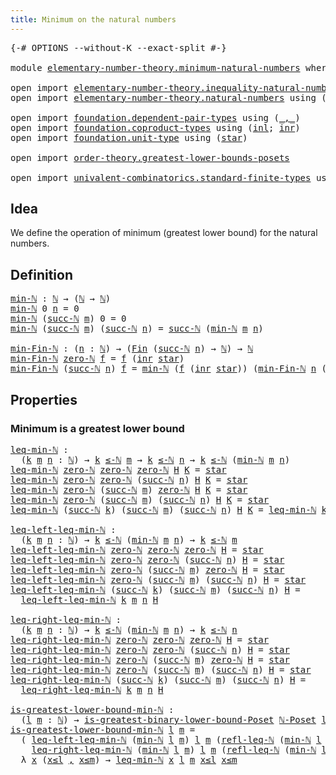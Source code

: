 ```yaml
---
title: Minimum on the natural numbers
---
```


<pre class="Agda"><a id="56" class="Symbol">{-#</a> <a id="60" class="Keyword">OPTIONS</a> <a id="68" class="Pragma">--without-K</a> <a id="80" class="Pragma">--exact-split</a> <a id="94" class="Symbol">#-}</a>

<a id="99" class="Keyword">module</a> <a id="106" href="elementary-number-theory.minimum-natural-numbers.html" class="Module">elementary-number-theory.minimum-natural-numbers</a> <a id="155" class="Keyword">where</a>

<a id="162" class="Keyword">open</a> <a id="167" class="Keyword">import</a> <a id="174" href="elementary-number-theory.inequality-natural-numbers.html" class="Module">elementary-number-theory.inequality-natural-numbers</a>
<a id="226" class="Keyword">open</a> <a id="231" class="Keyword">import</a> <a id="238" href="elementary-number-theory.natural-numbers.html" class="Module">elementary-number-theory.natural-numbers</a> <a id="279" class="Keyword">using</a> <a id="285" class="Symbol">(</a><a id="286" href="elementary-number-theory.natural-numbers.html#1548" class="Datatype">ℕ</a><a id="287" class="Symbol">;</a> <a id="289" href="elementary-number-theory.natural-numbers.html#1569" class="InductiveConstructor">zero-ℕ</a><a id="295" class="Symbol">;</a> <a id="297" href="elementary-number-theory.natural-numbers.html#1582" class="InductiveConstructor">succ-ℕ</a><a id="303" class="Symbol">)</a>

<a id="306" class="Keyword">open</a> <a id="311" class="Keyword">import</a> <a id="318" href="foundation.dependent-pair-types.html" class="Module">foundation.dependent-pair-types</a> <a id="350" class="Keyword">using</a> <a id="356" class="Symbol">(</a><a id="357" href="foundation-core.dependent-pair-types.html#692" class="InductiveConstructor Operator">_,_</a><a id="360" class="Symbol">)</a>
<a id="362" class="Keyword">open</a> <a id="367" class="Keyword">import</a> <a id="374" href="foundation.coproduct-types.html" class="Module">foundation.coproduct-types</a> <a id="401" class="Keyword">using</a> <a id="407" class="Symbol">(</a><a id="408" href="foundation.coproduct-types.html#1249" class="InductiveConstructor">inl</a><a id="411" class="Symbol">;</a> <a id="413" href="foundation.coproduct-types.html#1267" class="InductiveConstructor">inr</a><a id="416" class="Symbol">)</a>
<a id="418" class="Keyword">open</a> <a id="423" class="Keyword">import</a> <a id="430" href="foundation.unit-type.html" class="Module">foundation.unit-type</a> <a id="451" class="Keyword">using</a> <a id="457" class="Symbol">(</a><a id="458" href="foundation.unit-type.html#1108" class="InductiveConstructor">star</a><a id="462" class="Symbol">)</a>

<a id="465" class="Keyword">open</a> <a id="470" class="Keyword">import</a> <a id="477" href="order-theory.greatest-lower-bounds-posets.html" class="Module">order-theory.greatest-lower-bounds-posets</a>

<a id="520" class="Keyword">open</a> <a id="525" class="Keyword">import</a> <a id="532" href="univalent-combinatorics.standard-finite-types.html" class="Module">univalent-combinatorics.standard-finite-types</a> <a id="578" class="Keyword">using</a> <a id="584" class="Symbol">(</a><a id="585" href="univalent-combinatorics.standard-finite-types.html#2392" class="Function">Fin</a><a id="588" class="Symbol">)</a>
</pre>
## Idea

We define the operation of minimum (greatest lower bound) for the natural numbers.

## Definition

<pre class="Agda"><a id="min-ℕ"></a><a id="711" href="elementary-number-theory.minimum-natural-numbers.html#711" class="Function">min-ℕ</a> <a id="717" class="Symbol">:</a> <a id="719" href="elementary-number-theory.natural-numbers.html#1548" class="Datatype">ℕ</a> <a id="721" class="Symbol">→</a> <a id="723" class="Symbol">(</a><a id="724" href="elementary-number-theory.natural-numbers.html#1548" class="Datatype">ℕ</a> <a id="726" class="Symbol">→</a> <a id="728" href="elementary-number-theory.natural-numbers.html#1548" class="Datatype">ℕ</a><a id="729" class="Symbol">)</a>
<a id="731" href="elementary-number-theory.minimum-natural-numbers.html#711" class="Function">min-ℕ</a> <a id="737" class="Number">0</a> <a id="739" href="elementary-number-theory.minimum-natural-numbers.html#739" class="Bound">n</a> <a id="741" class="Symbol">=</a> <a id="743" class="Number">0</a>
<a id="745" href="elementary-number-theory.minimum-natural-numbers.html#711" class="Function">min-ℕ</a> <a id="751" class="Symbol">(</a><a id="752" href="elementary-number-theory.natural-numbers.html#1582" class="InductiveConstructor">succ-ℕ</a> <a id="759" href="elementary-number-theory.minimum-natural-numbers.html#759" class="Bound">m</a><a id="760" class="Symbol">)</a> <a id="762" class="Number">0</a> <a id="764" class="Symbol">=</a> <a id="766" class="Number">0</a>
<a id="768" href="elementary-number-theory.minimum-natural-numbers.html#711" class="Function">min-ℕ</a> <a id="774" class="Symbol">(</a><a id="775" href="elementary-number-theory.natural-numbers.html#1582" class="InductiveConstructor">succ-ℕ</a> <a id="782" href="elementary-number-theory.minimum-natural-numbers.html#782" class="Bound">m</a><a id="783" class="Symbol">)</a> <a id="785" class="Symbol">(</a><a id="786" href="elementary-number-theory.natural-numbers.html#1582" class="InductiveConstructor">succ-ℕ</a> <a id="793" href="elementary-number-theory.minimum-natural-numbers.html#793" class="Bound">n</a><a id="794" class="Symbol">)</a> <a id="796" class="Symbol">=</a> <a id="798" href="elementary-number-theory.natural-numbers.html#1582" class="InductiveConstructor">succ-ℕ</a> <a id="805" class="Symbol">(</a><a id="806" href="elementary-number-theory.minimum-natural-numbers.html#711" class="Function">min-ℕ</a> <a id="812" href="elementary-number-theory.minimum-natural-numbers.html#782" class="Bound">m</a> <a id="814" href="elementary-number-theory.minimum-natural-numbers.html#793" class="Bound">n</a><a id="815" class="Symbol">)</a>

<a id="min-Fin-ℕ"></a><a id="818" href="elementary-number-theory.minimum-natural-numbers.html#818" class="Function">min-Fin-ℕ</a> <a id="828" class="Symbol">:</a> <a id="830" class="Symbol">(</a><a id="831" href="elementary-number-theory.minimum-natural-numbers.html#831" class="Bound">n</a> <a id="833" class="Symbol">:</a> <a id="835" href="elementary-number-theory.natural-numbers.html#1548" class="Datatype">ℕ</a><a id="836" class="Symbol">)</a> <a id="838" class="Symbol">→</a> <a id="840" class="Symbol">(</a><a id="841" href="univalent-combinatorics.standard-finite-types.html#2392" class="Function">Fin</a> <a id="845" class="Symbol">(</a><a id="846" href="elementary-number-theory.natural-numbers.html#1582" class="InductiveConstructor">succ-ℕ</a> <a id="853" href="elementary-number-theory.minimum-natural-numbers.html#831" class="Bound">n</a><a id="854" class="Symbol">)</a> <a id="856" class="Symbol">→</a> <a id="858" href="elementary-number-theory.natural-numbers.html#1548" class="Datatype">ℕ</a><a id="859" class="Symbol">)</a> <a id="861" class="Symbol">→</a> <a id="863" href="elementary-number-theory.natural-numbers.html#1548" class="Datatype">ℕ</a>
<a id="865" href="elementary-number-theory.minimum-natural-numbers.html#818" class="Function">min-Fin-ℕ</a> <a id="875" href="elementary-number-theory.natural-numbers.html#1569" class="InductiveConstructor">zero-ℕ</a> <a id="882" href="elementary-number-theory.minimum-natural-numbers.html#882" class="Bound">f</a> <a id="884" class="Symbol">=</a> <a id="886" href="elementary-number-theory.minimum-natural-numbers.html#882" class="Bound">f</a> <a id="888" class="Symbol">(</a><a id="889" href="foundation.coproduct-types.html#1267" class="InductiveConstructor">inr</a> <a id="893" href="foundation.unit-type.html#1108" class="InductiveConstructor">star</a><a id="897" class="Symbol">)</a>
<a id="899" href="elementary-number-theory.minimum-natural-numbers.html#818" class="Function">min-Fin-ℕ</a> <a id="909" class="Symbol">(</a><a id="910" href="elementary-number-theory.natural-numbers.html#1582" class="InductiveConstructor">succ-ℕ</a> <a id="917" href="elementary-number-theory.minimum-natural-numbers.html#917" class="Bound">n</a><a id="918" class="Symbol">)</a> <a id="920" href="elementary-number-theory.minimum-natural-numbers.html#920" class="Bound">f</a> <a id="922" class="Symbol">=</a> <a id="924" href="elementary-number-theory.minimum-natural-numbers.html#711" class="Function">min-ℕ</a> <a id="930" class="Symbol">(</a><a id="931" href="elementary-number-theory.minimum-natural-numbers.html#920" class="Bound">f</a> <a id="933" class="Symbol">(</a><a id="934" href="foundation.coproduct-types.html#1267" class="InductiveConstructor">inr</a> <a id="938" href="foundation.unit-type.html#1108" class="InductiveConstructor">star</a><a id="942" class="Symbol">))</a> <a id="945" class="Symbol">(</a><a id="946" href="elementary-number-theory.minimum-natural-numbers.html#818" class="Function">min-Fin-ℕ</a> <a id="956" href="elementary-number-theory.minimum-natural-numbers.html#917" class="Bound">n</a> <a id="958" class="Symbol">(λ</a> <a id="961" href="elementary-number-theory.minimum-natural-numbers.html#961" class="Bound">k</a> <a id="963" class="Symbol">→</a> <a id="965" href="elementary-number-theory.minimum-natural-numbers.html#920" class="Bound">f</a> <a id="967" class="Symbol">(</a><a id="968" href="foundation.coproduct-types.html#1249" class="InductiveConstructor">inl</a> <a id="972" href="elementary-number-theory.minimum-natural-numbers.html#961" class="Bound">k</a><a id="973" class="Symbol">)))</a>
</pre>
## Properties

### Minimum is a greatest lower bound

<pre class="Agda"><a id="leq-min-ℕ"></a><a id="1044" href="elementary-number-theory.minimum-natural-numbers.html#1044" class="Function">leq-min-ℕ</a> <a id="1054" class="Symbol">:</a>
  <a id="1058" class="Symbol">(</a><a id="1059" href="elementary-number-theory.minimum-natural-numbers.html#1059" class="Bound">k</a> <a id="1061" href="elementary-number-theory.minimum-natural-numbers.html#1061" class="Bound">m</a> <a id="1063" href="elementary-number-theory.minimum-natural-numbers.html#1063" class="Bound">n</a> <a id="1065" class="Symbol">:</a> <a id="1067" href="elementary-number-theory.natural-numbers.html#1548" class="Datatype">ℕ</a><a id="1068" class="Symbol">)</a> <a id="1070" class="Symbol">→</a> <a id="1072" href="elementary-number-theory.minimum-natural-numbers.html#1059" class="Bound">k</a> <a id="1074" href="elementary-number-theory.inequality-natural-numbers.html#1782" class="Function Operator">≤-ℕ</a> <a id="1078" href="elementary-number-theory.minimum-natural-numbers.html#1061" class="Bound">m</a> <a id="1080" class="Symbol">→</a> <a id="1082" href="elementary-number-theory.minimum-natural-numbers.html#1059" class="Bound">k</a> <a id="1084" href="elementary-number-theory.inequality-natural-numbers.html#1782" class="Function Operator">≤-ℕ</a> <a id="1088" href="elementary-number-theory.minimum-natural-numbers.html#1063" class="Bound">n</a> <a id="1090" class="Symbol">→</a> <a id="1092" href="elementary-number-theory.minimum-natural-numbers.html#1059" class="Bound">k</a> <a id="1094" href="elementary-number-theory.inequality-natural-numbers.html#1782" class="Function Operator">≤-ℕ</a> <a id="1098" class="Symbol">(</a><a id="1099" href="elementary-number-theory.minimum-natural-numbers.html#711" class="Function">min-ℕ</a> <a id="1105" href="elementary-number-theory.minimum-natural-numbers.html#1061" class="Bound">m</a> <a id="1107" href="elementary-number-theory.minimum-natural-numbers.html#1063" class="Bound">n</a><a id="1108" class="Symbol">)</a>
<a id="1110" href="elementary-number-theory.minimum-natural-numbers.html#1044" class="Function">leq-min-ℕ</a> <a id="1120" href="elementary-number-theory.natural-numbers.html#1569" class="InductiveConstructor">zero-ℕ</a> <a id="1127" href="elementary-number-theory.natural-numbers.html#1569" class="InductiveConstructor">zero-ℕ</a> <a id="1134" href="elementary-number-theory.natural-numbers.html#1569" class="InductiveConstructor">zero-ℕ</a> <a id="1141" href="elementary-number-theory.minimum-natural-numbers.html#1141" class="Bound">H</a> <a id="1143" href="elementary-number-theory.minimum-natural-numbers.html#1143" class="Bound">K</a> <a id="1145" class="Symbol">=</a> <a id="1147" href="foundation.unit-type.html#1108" class="InductiveConstructor">star</a>
<a id="1152" href="elementary-number-theory.minimum-natural-numbers.html#1044" class="Function">leq-min-ℕ</a> <a id="1162" href="elementary-number-theory.natural-numbers.html#1569" class="InductiveConstructor">zero-ℕ</a> <a id="1169" href="elementary-number-theory.natural-numbers.html#1569" class="InductiveConstructor">zero-ℕ</a> <a id="1176" class="Symbol">(</a><a id="1177" href="elementary-number-theory.natural-numbers.html#1582" class="InductiveConstructor">succ-ℕ</a> <a id="1184" href="elementary-number-theory.minimum-natural-numbers.html#1184" class="Bound">n</a><a id="1185" class="Symbol">)</a> <a id="1187" href="elementary-number-theory.minimum-natural-numbers.html#1187" class="Bound">H</a> <a id="1189" href="elementary-number-theory.minimum-natural-numbers.html#1189" class="Bound">K</a> <a id="1191" class="Symbol">=</a> <a id="1193" href="foundation.unit-type.html#1108" class="InductiveConstructor">star</a>
<a id="1198" href="elementary-number-theory.minimum-natural-numbers.html#1044" class="Function">leq-min-ℕ</a> <a id="1208" href="elementary-number-theory.natural-numbers.html#1569" class="InductiveConstructor">zero-ℕ</a> <a id="1215" class="Symbol">(</a><a id="1216" href="elementary-number-theory.natural-numbers.html#1582" class="InductiveConstructor">succ-ℕ</a> <a id="1223" href="elementary-number-theory.minimum-natural-numbers.html#1223" class="Bound">m</a><a id="1224" class="Symbol">)</a> <a id="1226" href="elementary-number-theory.natural-numbers.html#1569" class="InductiveConstructor">zero-ℕ</a> <a id="1233" href="elementary-number-theory.minimum-natural-numbers.html#1233" class="Bound">H</a> <a id="1235" href="elementary-number-theory.minimum-natural-numbers.html#1235" class="Bound">K</a> <a id="1237" class="Symbol">=</a> <a id="1239" href="foundation.unit-type.html#1108" class="InductiveConstructor">star</a>
<a id="1244" href="elementary-number-theory.minimum-natural-numbers.html#1044" class="Function">leq-min-ℕ</a> <a id="1254" href="elementary-number-theory.natural-numbers.html#1569" class="InductiveConstructor">zero-ℕ</a> <a id="1261" class="Symbol">(</a><a id="1262" href="elementary-number-theory.natural-numbers.html#1582" class="InductiveConstructor">succ-ℕ</a> <a id="1269" href="elementary-number-theory.minimum-natural-numbers.html#1269" class="Bound">m</a><a id="1270" class="Symbol">)</a> <a id="1272" class="Symbol">(</a><a id="1273" href="elementary-number-theory.natural-numbers.html#1582" class="InductiveConstructor">succ-ℕ</a> <a id="1280" href="elementary-number-theory.minimum-natural-numbers.html#1280" class="Bound">n</a><a id="1281" class="Symbol">)</a> <a id="1283" href="elementary-number-theory.minimum-natural-numbers.html#1283" class="Bound">H</a> <a id="1285" href="elementary-number-theory.minimum-natural-numbers.html#1285" class="Bound">K</a> <a id="1287" class="Symbol">=</a> <a id="1289" href="foundation.unit-type.html#1108" class="InductiveConstructor">star</a>
<a id="1294" href="elementary-number-theory.minimum-natural-numbers.html#1044" class="Function">leq-min-ℕ</a> <a id="1304" class="Symbol">(</a><a id="1305" href="elementary-number-theory.natural-numbers.html#1582" class="InductiveConstructor">succ-ℕ</a> <a id="1312" href="elementary-number-theory.minimum-natural-numbers.html#1312" class="Bound">k</a><a id="1313" class="Symbol">)</a> <a id="1315" class="Symbol">(</a><a id="1316" href="elementary-number-theory.natural-numbers.html#1582" class="InductiveConstructor">succ-ℕ</a> <a id="1323" href="elementary-number-theory.minimum-natural-numbers.html#1323" class="Bound">m</a><a id="1324" class="Symbol">)</a> <a id="1326" class="Symbol">(</a><a id="1327" href="elementary-number-theory.natural-numbers.html#1582" class="InductiveConstructor">succ-ℕ</a> <a id="1334" href="elementary-number-theory.minimum-natural-numbers.html#1334" class="Bound">n</a><a id="1335" class="Symbol">)</a> <a id="1337" href="elementary-number-theory.minimum-natural-numbers.html#1337" class="Bound">H</a> <a id="1339" href="elementary-number-theory.minimum-natural-numbers.html#1339" class="Bound">K</a> <a id="1341" class="Symbol">=</a> <a id="1343" href="elementary-number-theory.minimum-natural-numbers.html#1044" class="Function">leq-min-ℕ</a> <a id="1353" href="elementary-number-theory.minimum-natural-numbers.html#1312" class="Bound">k</a> <a id="1355" href="elementary-number-theory.minimum-natural-numbers.html#1323" class="Bound">m</a> <a id="1357" href="elementary-number-theory.minimum-natural-numbers.html#1334" class="Bound">n</a> <a id="1359" href="elementary-number-theory.minimum-natural-numbers.html#1337" class="Bound">H</a> <a id="1361" href="elementary-number-theory.minimum-natural-numbers.html#1339" class="Bound">K</a>

<a id="leq-left-leq-min-ℕ"></a><a id="1364" href="elementary-number-theory.minimum-natural-numbers.html#1364" class="Function">leq-left-leq-min-ℕ</a> <a id="1383" class="Symbol">:</a>
  <a id="1387" class="Symbol">(</a><a id="1388" href="elementary-number-theory.minimum-natural-numbers.html#1388" class="Bound">k</a> <a id="1390" href="elementary-number-theory.minimum-natural-numbers.html#1390" class="Bound">m</a> <a id="1392" href="elementary-number-theory.minimum-natural-numbers.html#1392" class="Bound">n</a> <a id="1394" class="Symbol">:</a> <a id="1396" href="elementary-number-theory.natural-numbers.html#1548" class="Datatype">ℕ</a><a id="1397" class="Symbol">)</a> <a id="1399" class="Symbol">→</a> <a id="1401" href="elementary-number-theory.minimum-natural-numbers.html#1388" class="Bound">k</a> <a id="1403" href="elementary-number-theory.inequality-natural-numbers.html#1782" class="Function Operator">≤-ℕ</a> <a id="1407" class="Symbol">(</a><a id="1408" href="elementary-number-theory.minimum-natural-numbers.html#711" class="Function">min-ℕ</a> <a id="1414" href="elementary-number-theory.minimum-natural-numbers.html#1390" class="Bound">m</a> <a id="1416" href="elementary-number-theory.minimum-natural-numbers.html#1392" class="Bound">n</a><a id="1417" class="Symbol">)</a> <a id="1419" class="Symbol">→</a> <a id="1421" href="elementary-number-theory.minimum-natural-numbers.html#1388" class="Bound">k</a> <a id="1423" href="elementary-number-theory.inequality-natural-numbers.html#1782" class="Function Operator">≤-ℕ</a> <a id="1427" href="elementary-number-theory.minimum-natural-numbers.html#1390" class="Bound">m</a>
<a id="1429" href="elementary-number-theory.minimum-natural-numbers.html#1364" class="Function">leq-left-leq-min-ℕ</a> <a id="1448" href="elementary-number-theory.natural-numbers.html#1569" class="InductiveConstructor">zero-ℕ</a> <a id="1455" href="elementary-number-theory.natural-numbers.html#1569" class="InductiveConstructor">zero-ℕ</a> <a id="1462" href="elementary-number-theory.natural-numbers.html#1569" class="InductiveConstructor">zero-ℕ</a> <a id="1469" href="elementary-number-theory.minimum-natural-numbers.html#1469" class="Bound">H</a> <a id="1471" class="Symbol">=</a> <a id="1473" href="foundation.unit-type.html#1108" class="InductiveConstructor">star</a>
<a id="1478" href="elementary-number-theory.minimum-natural-numbers.html#1364" class="Function">leq-left-leq-min-ℕ</a> <a id="1497" href="elementary-number-theory.natural-numbers.html#1569" class="InductiveConstructor">zero-ℕ</a> <a id="1504" href="elementary-number-theory.natural-numbers.html#1569" class="InductiveConstructor">zero-ℕ</a> <a id="1511" class="Symbol">(</a><a id="1512" href="elementary-number-theory.natural-numbers.html#1582" class="InductiveConstructor">succ-ℕ</a> <a id="1519" href="elementary-number-theory.minimum-natural-numbers.html#1519" class="Bound">n</a><a id="1520" class="Symbol">)</a> <a id="1522" href="elementary-number-theory.minimum-natural-numbers.html#1522" class="Bound">H</a> <a id="1524" class="Symbol">=</a> <a id="1526" href="foundation.unit-type.html#1108" class="InductiveConstructor">star</a>
<a id="1531" href="elementary-number-theory.minimum-natural-numbers.html#1364" class="Function">leq-left-leq-min-ℕ</a> <a id="1550" href="elementary-number-theory.natural-numbers.html#1569" class="InductiveConstructor">zero-ℕ</a> <a id="1557" class="Symbol">(</a><a id="1558" href="elementary-number-theory.natural-numbers.html#1582" class="InductiveConstructor">succ-ℕ</a> <a id="1565" href="elementary-number-theory.minimum-natural-numbers.html#1565" class="Bound">m</a><a id="1566" class="Symbol">)</a> <a id="1568" href="elementary-number-theory.natural-numbers.html#1569" class="InductiveConstructor">zero-ℕ</a> <a id="1575" href="elementary-number-theory.minimum-natural-numbers.html#1575" class="Bound">H</a> <a id="1577" class="Symbol">=</a> <a id="1579" href="foundation.unit-type.html#1108" class="InductiveConstructor">star</a>
<a id="1584" href="elementary-number-theory.minimum-natural-numbers.html#1364" class="Function">leq-left-leq-min-ℕ</a> <a id="1603" href="elementary-number-theory.natural-numbers.html#1569" class="InductiveConstructor">zero-ℕ</a> <a id="1610" class="Symbol">(</a><a id="1611" href="elementary-number-theory.natural-numbers.html#1582" class="InductiveConstructor">succ-ℕ</a> <a id="1618" href="elementary-number-theory.minimum-natural-numbers.html#1618" class="Bound">m</a><a id="1619" class="Symbol">)</a> <a id="1621" class="Symbol">(</a><a id="1622" href="elementary-number-theory.natural-numbers.html#1582" class="InductiveConstructor">succ-ℕ</a> <a id="1629" href="elementary-number-theory.minimum-natural-numbers.html#1629" class="Bound">n</a><a id="1630" class="Symbol">)</a> <a id="1632" href="elementary-number-theory.minimum-natural-numbers.html#1632" class="Bound">H</a> <a id="1634" class="Symbol">=</a> <a id="1636" href="foundation.unit-type.html#1108" class="InductiveConstructor">star</a>
<a id="1641" href="elementary-number-theory.minimum-natural-numbers.html#1364" class="Function">leq-left-leq-min-ℕ</a> <a id="1660" class="Symbol">(</a><a id="1661" href="elementary-number-theory.natural-numbers.html#1582" class="InductiveConstructor">succ-ℕ</a> <a id="1668" href="elementary-number-theory.minimum-natural-numbers.html#1668" class="Bound">k</a><a id="1669" class="Symbol">)</a> <a id="1671" class="Symbol">(</a><a id="1672" href="elementary-number-theory.natural-numbers.html#1582" class="InductiveConstructor">succ-ℕ</a> <a id="1679" href="elementary-number-theory.minimum-natural-numbers.html#1679" class="Bound">m</a><a id="1680" class="Symbol">)</a> <a id="1682" class="Symbol">(</a><a id="1683" href="elementary-number-theory.natural-numbers.html#1582" class="InductiveConstructor">succ-ℕ</a> <a id="1690" href="elementary-number-theory.minimum-natural-numbers.html#1690" class="Bound">n</a><a id="1691" class="Symbol">)</a> <a id="1693" href="elementary-number-theory.minimum-natural-numbers.html#1693" class="Bound">H</a> <a id="1695" class="Symbol">=</a>
  <a id="1699" href="elementary-number-theory.minimum-natural-numbers.html#1364" class="Function">leq-left-leq-min-ℕ</a> <a id="1718" href="elementary-number-theory.minimum-natural-numbers.html#1668" class="Bound">k</a> <a id="1720" href="elementary-number-theory.minimum-natural-numbers.html#1679" class="Bound">m</a> <a id="1722" href="elementary-number-theory.minimum-natural-numbers.html#1690" class="Bound">n</a> <a id="1724" href="elementary-number-theory.minimum-natural-numbers.html#1693" class="Bound">H</a>

<a id="leq-right-leq-min-ℕ"></a><a id="1727" href="elementary-number-theory.minimum-natural-numbers.html#1727" class="Function">leq-right-leq-min-ℕ</a> <a id="1747" class="Symbol">:</a>
  <a id="1751" class="Symbol">(</a><a id="1752" href="elementary-number-theory.minimum-natural-numbers.html#1752" class="Bound">k</a> <a id="1754" href="elementary-number-theory.minimum-natural-numbers.html#1754" class="Bound">m</a> <a id="1756" href="elementary-number-theory.minimum-natural-numbers.html#1756" class="Bound">n</a> <a id="1758" class="Symbol">:</a> <a id="1760" href="elementary-number-theory.natural-numbers.html#1548" class="Datatype">ℕ</a><a id="1761" class="Symbol">)</a> <a id="1763" class="Symbol">→</a> <a id="1765" href="elementary-number-theory.minimum-natural-numbers.html#1752" class="Bound">k</a> <a id="1767" href="elementary-number-theory.inequality-natural-numbers.html#1782" class="Function Operator">≤-ℕ</a> <a id="1771" class="Symbol">(</a><a id="1772" href="elementary-number-theory.minimum-natural-numbers.html#711" class="Function">min-ℕ</a> <a id="1778" href="elementary-number-theory.minimum-natural-numbers.html#1754" class="Bound">m</a> <a id="1780" href="elementary-number-theory.minimum-natural-numbers.html#1756" class="Bound">n</a><a id="1781" class="Symbol">)</a> <a id="1783" class="Symbol">→</a> <a id="1785" href="elementary-number-theory.minimum-natural-numbers.html#1752" class="Bound">k</a> <a id="1787" href="elementary-number-theory.inequality-natural-numbers.html#1782" class="Function Operator">≤-ℕ</a> <a id="1791" href="elementary-number-theory.minimum-natural-numbers.html#1756" class="Bound">n</a>
<a id="1793" href="elementary-number-theory.minimum-natural-numbers.html#1727" class="Function">leq-right-leq-min-ℕ</a> <a id="1813" href="elementary-number-theory.natural-numbers.html#1569" class="InductiveConstructor">zero-ℕ</a> <a id="1820" href="elementary-number-theory.natural-numbers.html#1569" class="InductiveConstructor">zero-ℕ</a> <a id="1827" href="elementary-number-theory.natural-numbers.html#1569" class="InductiveConstructor">zero-ℕ</a> <a id="1834" href="elementary-number-theory.minimum-natural-numbers.html#1834" class="Bound">H</a> <a id="1836" class="Symbol">=</a> <a id="1838" href="foundation.unit-type.html#1108" class="InductiveConstructor">star</a>
<a id="1843" href="elementary-number-theory.minimum-natural-numbers.html#1727" class="Function">leq-right-leq-min-ℕ</a> <a id="1863" href="elementary-number-theory.natural-numbers.html#1569" class="InductiveConstructor">zero-ℕ</a> <a id="1870" href="elementary-number-theory.natural-numbers.html#1569" class="InductiveConstructor">zero-ℕ</a> <a id="1877" class="Symbol">(</a><a id="1878" href="elementary-number-theory.natural-numbers.html#1582" class="InductiveConstructor">succ-ℕ</a> <a id="1885" href="elementary-number-theory.minimum-natural-numbers.html#1885" class="Bound">n</a><a id="1886" class="Symbol">)</a> <a id="1888" href="elementary-number-theory.minimum-natural-numbers.html#1888" class="Bound">H</a> <a id="1890" class="Symbol">=</a> <a id="1892" href="foundation.unit-type.html#1108" class="InductiveConstructor">star</a>
<a id="1897" href="elementary-number-theory.minimum-natural-numbers.html#1727" class="Function">leq-right-leq-min-ℕ</a> <a id="1917" href="elementary-number-theory.natural-numbers.html#1569" class="InductiveConstructor">zero-ℕ</a> <a id="1924" class="Symbol">(</a><a id="1925" href="elementary-number-theory.natural-numbers.html#1582" class="InductiveConstructor">succ-ℕ</a> <a id="1932" href="elementary-number-theory.minimum-natural-numbers.html#1932" class="Bound">m</a><a id="1933" class="Symbol">)</a> <a id="1935" href="elementary-number-theory.natural-numbers.html#1569" class="InductiveConstructor">zero-ℕ</a> <a id="1942" href="elementary-number-theory.minimum-natural-numbers.html#1942" class="Bound">H</a> <a id="1944" class="Symbol">=</a> <a id="1946" href="foundation.unit-type.html#1108" class="InductiveConstructor">star</a>
<a id="1951" href="elementary-number-theory.minimum-natural-numbers.html#1727" class="Function">leq-right-leq-min-ℕ</a> <a id="1971" href="elementary-number-theory.natural-numbers.html#1569" class="InductiveConstructor">zero-ℕ</a> <a id="1978" class="Symbol">(</a><a id="1979" href="elementary-number-theory.natural-numbers.html#1582" class="InductiveConstructor">succ-ℕ</a> <a id="1986" href="elementary-number-theory.minimum-natural-numbers.html#1986" class="Bound">m</a><a id="1987" class="Symbol">)</a> <a id="1989" class="Symbol">(</a><a id="1990" href="elementary-number-theory.natural-numbers.html#1582" class="InductiveConstructor">succ-ℕ</a> <a id="1997" href="elementary-number-theory.minimum-natural-numbers.html#1997" class="Bound">n</a><a id="1998" class="Symbol">)</a> <a id="2000" href="elementary-number-theory.minimum-natural-numbers.html#2000" class="Bound">H</a> <a id="2002" class="Symbol">=</a> <a id="2004" href="foundation.unit-type.html#1108" class="InductiveConstructor">star</a>
<a id="2009" href="elementary-number-theory.minimum-natural-numbers.html#1727" class="Function">leq-right-leq-min-ℕ</a> <a id="2029" class="Symbol">(</a><a id="2030" href="elementary-number-theory.natural-numbers.html#1582" class="InductiveConstructor">succ-ℕ</a> <a id="2037" href="elementary-number-theory.minimum-natural-numbers.html#2037" class="Bound">k</a><a id="2038" class="Symbol">)</a> <a id="2040" class="Symbol">(</a><a id="2041" href="elementary-number-theory.natural-numbers.html#1582" class="InductiveConstructor">succ-ℕ</a> <a id="2048" href="elementary-number-theory.minimum-natural-numbers.html#2048" class="Bound">m</a><a id="2049" class="Symbol">)</a> <a id="2051" class="Symbol">(</a><a id="2052" href="elementary-number-theory.natural-numbers.html#1582" class="InductiveConstructor">succ-ℕ</a> <a id="2059" href="elementary-number-theory.minimum-natural-numbers.html#2059" class="Bound">n</a><a id="2060" class="Symbol">)</a> <a id="2062" href="elementary-number-theory.minimum-natural-numbers.html#2062" class="Bound">H</a> <a id="2064" class="Symbol">=</a>
  <a id="2068" href="elementary-number-theory.minimum-natural-numbers.html#1727" class="Function">leq-right-leq-min-ℕ</a> <a id="2088" href="elementary-number-theory.minimum-natural-numbers.html#2037" class="Bound">k</a> <a id="2090" href="elementary-number-theory.minimum-natural-numbers.html#2048" class="Bound">m</a> <a id="2092" href="elementary-number-theory.minimum-natural-numbers.html#2059" class="Bound">n</a> <a id="2094" href="elementary-number-theory.minimum-natural-numbers.html#2062" class="Bound">H</a>

<a id="is-greatest-lower-bound-min-ℕ"></a><a id="2097" href="elementary-number-theory.minimum-natural-numbers.html#2097" class="Function">is-greatest-lower-bound-min-ℕ</a> <a id="2127" class="Symbol">:</a>
  <a id="2131" class="Symbol">(</a><a id="2132" href="elementary-number-theory.minimum-natural-numbers.html#2132" class="Bound">l</a> <a id="2134" href="elementary-number-theory.minimum-natural-numbers.html#2134" class="Bound">m</a> <a id="2136" class="Symbol">:</a> <a id="2138" href="elementary-number-theory.natural-numbers.html#1548" class="Datatype">ℕ</a><a id="2139" class="Symbol">)</a> <a id="2141" class="Symbol">→</a> <a id="2143" href="order-theory.greatest-lower-bounds-posets.html#2021" class="Function">is-greatest-binary-lower-bound-Poset</a> <a id="2180" href="elementary-number-theory.inequality-natural-numbers.html#5142" class="Function">ℕ-Poset</a> <a id="2188" href="elementary-number-theory.minimum-natural-numbers.html#2132" class="Bound">l</a> <a id="2190" href="elementary-number-theory.minimum-natural-numbers.html#2134" class="Bound">m</a> <a id="2192" class="Symbol">(</a><a id="2193" href="elementary-number-theory.minimum-natural-numbers.html#711" class="Function">min-ℕ</a> <a id="2199" href="elementary-number-theory.minimum-natural-numbers.html#2132" class="Bound">l</a> <a id="2201" href="elementary-number-theory.minimum-natural-numbers.html#2134" class="Bound">m</a><a id="2202" class="Symbol">)</a>
<a id="2204" href="elementary-number-theory.minimum-natural-numbers.html#2097" class="Function">is-greatest-lower-bound-min-ℕ</a> <a id="2234" href="elementary-number-theory.minimum-natural-numbers.html#2234" class="Bound">l</a> <a id="2236" href="elementary-number-theory.minimum-natural-numbers.html#2236" class="Bound">m</a> <a id="2238" class="Symbol">=</a>
  <a id="2242" class="Symbol">(</a> <a id="2244" href="elementary-number-theory.minimum-natural-numbers.html#1364" class="Function">leq-left-leq-min-ℕ</a> <a id="2263" class="Symbol">(</a><a id="2264" href="elementary-number-theory.minimum-natural-numbers.html#711" class="Function">min-ℕ</a> <a id="2270" href="elementary-number-theory.minimum-natural-numbers.html#2234" class="Bound">l</a> <a id="2272" href="elementary-number-theory.minimum-natural-numbers.html#2236" class="Bound">m</a><a id="2273" class="Symbol">)</a> <a id="2275" href="elementary-number-theory.minimum-natural-numbers.html#2234" class="Bound">l</a> <a id="2277" href="elementary-number-theory.minimum-natural-numbers.html#2236" class="Bound">m</a> <a id="2279" class="Symbol">(</a><a id="2280" href="elementary-number-theory.inequality-natural-numbers.html#4475" class="Function">refl-leq-ℕ</a> <a id="2291" class="Symbol">(</a><a id="2292" href="elementary-number-theory.minimum-natural-numbers.html#711" class="Function">min-ℕ</a> <a id="2298" href="elementary-number-theory.minimum-natural-numbers.html#2234" class="Bound">l</a> <a id="2300" href="elementary-number-theory.minimum-natural-numbers.html#2236" class="Bound">m</a><a id="2301" class="Symbol">))</a><a id="2303" href="foundation-core.dependent-pair-types.html#692" class="InductiveConstructor Operator">,</a>
    <a id="2309" href="elementary-number-theory.minimum-natural-numbers.html#1727" class="Function">leq-right-leq-min-ℕ</a> <a id="2329" class="Symbol">(</a><a id="2330" href="elementary-number-theory.minimum-natural-numbers.html#711" class="Function">min-ℕ</a> <a id="2336" href="elementary-number-theory.minimum-natural-numbers.html#2234" class="Bound">l</a> <a id="2338" href="elementary-number-theory.minimum-natural-numbers.html#2236" class="Bound">m</a><a id="2339" class="Symbol">)</a> <a id="2341" href="elementary-number-theory.minimum-natural-numbers.html#2234" class="Bound">l</a> <a id="2343" href="elementary-number-theory.minimum-natural-numbers.html#2236" class="Bound">m</a> <a id="2345" class="Symbol">(</a><a id="2346" href="elementary-number-theory.inequality-natural-numbers.html#4475" class="Function">refl-leq-ℕ</a> <a id="2357" class="Symbol">(</a><a id="2358" href="elementary-number-theory.minimum-natural-numbers.html#711" class="Function">min-ℕ</a> <a id="2364" href="elementary-number-theory.minimum-natural-numbers.html#2234" class="Bound">l</a> <a id="2366" href="elementary-number-theory.minimum-natural-numbers.html#2236" class="Bound">m</a><a id="2367" class="Symbol">)))</a><a id="2370" href="foundation-core.dependent-pair-types.html#692" class="InductiveConstructor Operator">,</a>
  <a id="2374" class="Symbol">λ</a> <a id="2376" href="elementary-number-theory.minimum-natural-numbers.html#2376" class="Bound">x</a> <a id="2378" class="Symbol">(</a><a id="2379" href="elementary-number-theory.minimum-natural-numbers.html#2379" class="Bound">x≤l</a> <a id="2383" href="foundation-core.dependent-pair-types.html#692" class="InductiveConstructor Operator">,</a> <a id="2385" href="elementary-number-theory.minimum-natural-numbers.html#2385" class="Bound">x≤m</a><a id="2388" class="Symbol">)</a> <a id="2390" class="Symbol">→</a> <a id="2392" href="elementary-number-theory.minimum-natural-numbers.html#1044" class="Function">leq-min-ℕ</a> <a id="2402" href="elementary-number-theory.minimum-natural-numbers.html#2376" class="Bound">x</a> <a id="2404" href="elementary-number-theory.minimum-natural-numbers.html#2234" class="Bound">l</a> <a id="2406" href="elementary-number-theory.minimum-natural-numbers.html#2236" class="Bound">m</a> <a id="2408" href="elementary-number-theory.minimum-natural-numbers.html#2379" class="Bound">x≤l</a> <a id="2412" href="elementary-number-theory.minimum-natural-numbers.html#2385" class="Bound">x≤m</a>
</pre>